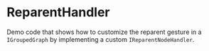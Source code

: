 # ReparentHandler

Demo code that shows how to customize the reparent gesture in a `IGroupedGraph`
      by implementing a custom `IReparentNodeHandler`.
